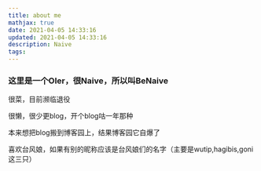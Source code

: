 ```yaml
---
title: about me
mathjax: true
date: 2021-04-05 14:33:16
updated: 2021-04-05 14:33:16
description: Naive
tags:
---
```


### 这里是一个OIer，很Naive，所以叫BeNaive

很菜，目前濒临退役

很懒，很少更blog，开个blog咕一年那种

本来想把blog搬到博客园上，结果博客园它自爆了

喜欢台风娘，如果有别的昵称应该是台风娘们的名字（主要是wutip,hagibis,goni这三只）
